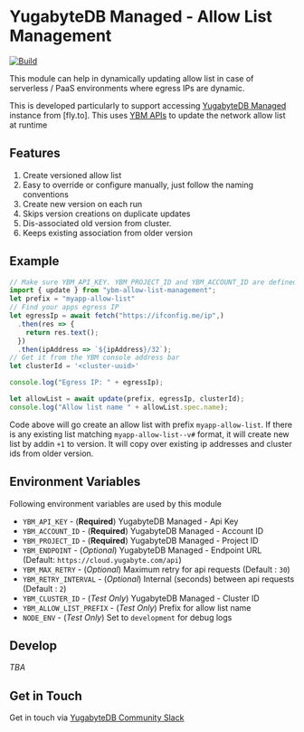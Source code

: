 # YugabyteDB Managed - Allow List Management

[![Build](https://github.com/yogendra/ybm-allow-list-management/actions/workflows/build.yaml/badge.svg)](https://github.com/yogendra/ybm-allow-list-management/actions/workflows/build.yaml)

This module can help in dynamically updating allow list in case of serverless /
PaaS environments where egress IPs are dynamic.

This is developed particularly to support accessing
[YugabyteDB Managed](https://cloud.yugabte.com) instance from [fly.to]. This uses
[YBM APIs](https://api-docs.yugabyte.com/docs/managed-apis) to update the
network allow list at runtime

## Features

1. Create versioned allow list
2. Easy to override or configure manually, just follow the naming conventions
3. Create new version on each run
4. Skips version creations on duplicate updates
5. Dis-associated old version from cluster.
6. Keeps existing association from older version

## Example

```js
// Make sure YBM_API_KEY. YBM_PROJECT_ID and YBM_ACCOUNT_ID are defined in the environment
import { update } from "ybm-allow-list-management";
let prefix = "myapp-allow-list"
// Find your apps egress IP
let egressIp = await fetch("https://ifconfig.me/ip",)
  .then(res => {
    return res.text();
  })
  .then(ipAddress => `${ipAddress}/32`);
// Get it from the YBM console address bar
let clusterId = '<cluster-uuid>'

console.log("Egress IP: " + egressIp);

let allowList = await update(prefix, egressIp, clusterId);
console.log("Allow list name " + allowList.spec.name);
```

Code above will go create an allow list with prefix `myapp-allow-list`. If there is any existing list matching
`myapp-allow-list--v#` format, it will create new list by addin `+1` to version. It will copy over existing
ip addresses and cluster ids from older version.

## Environment Variables

Following environment variables are used by this module

- `YBM_API_KEY` - (**Required**) YugabyteDB Managed - Api Key
- `YBM_ACCOUNT_ID` - (**Required**) YugabyteDB Managed - Account ID
- `YBM_PROJECT_ID` - (**Required**) YugabyteDB Managed - Project ID
- `YBM_ENDPOINT` - (_Optional_) YugabyteDB Managed - Endpoint URL (Default: `https://cloud.yugabyte.com/api`)
- `YBM_MAX_RETRY` - (_Optional_) Maximum retry for api requests (Default : `30`)
- `YBM_RETRY_INTERVAL` - (_Optional_) Internal (seconds) between api requests (Default : `2`)
- `YBM_CLUSTER_ID` - (_Test Only_) YugabyteDB Managed - Cluster ID
- `YBM_ALLOW_LIST_PREFIX` - (_Test Only_) Prefix for allow list name
- `NODE_ENV` - (_Test Only_) Set to `development` for debug logs

## Develop

_TBA_


## Get in Touch

Get in touch via [YugabyteDB Community Slack](https://yugabyte.com/slack)
